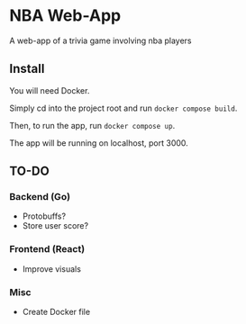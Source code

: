 # NBA Web-App

A web-app of a trivia game involving nba players

## Install

You will need Docker.

Simply cd into the project root and run `docker compose build`.

Then, to run the app, run `docker compose up`.

The app will be running on localhost, port 3000.

## TO-DO

### Backend (Go)

- Protobuffs?
- Store user score?

### Frontend (React)

- Improve visuals

### Misc

- Create Docker file
